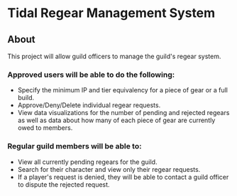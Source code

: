 # Tidal Regear Management System

## About
This project will allow guild officers to manage the guild's regear system.

### Approved users will be able to do the following:

* Specify the minimum IP and tier equivalency for a piece of gear or a full build.
* Approve/Deny/Delete individual regear requests.
* View data visualizations for the number of pending and rejected regears as well as data about how many of each piece
  of gear are currently owed to members.

### Regular guild members will be able to:

* View all currently pending regears for the guild.
* Search for their character and view only their regear requests.
* If a player's request is denied, they will be able to contact a guild officer to dispute the rejected request.
